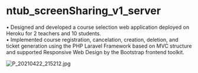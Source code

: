 # ntub_screenSharing_v1_server
•	Designed and developed a course selection web application deployed on Heroku for 2 teachers and 10 students.  
•	Implemented course registration, cancelation, creation, deletion, and ticket generation using the PHP Laravel Framework based on MVC structure and supported Responsive Web Design by the Bootstrap frontend toolkit.

![P_20210422_215212.jpg](https://user-images.githubusercontent.com/62798244/148694832-1f1a9472-6537-4c47-8ace-466bc87e6493.jpg)
